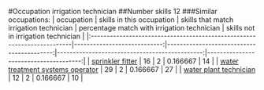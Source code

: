 #Occupation irrigation technician
##Number skills 12
###Similar occupations:
| occupation                                                              |   skills in this occupation |   skills that match irrigation technician |   percentage match with irrigation technician |   skills not in irrigation technician |
|:------------------------------------------------------------------------|----------------------------:|------------------------------------------:|----------------------------------------------:|--------------------------------------:|
| [sprinkler fitter](sprinkler_fitter.md)                                 |                          16 |                                         2 |                                      0.166667 |                                    14 |
| [water treatment systems operator](water_treatment_systems_operator.md) |                          29 |                                         2 |                                      0.166667 |                                    27 |
| [water plant technician](water_plant_technician.md)                     |                          12 |                                         2 |                                      0.166667 |                                    10 |
